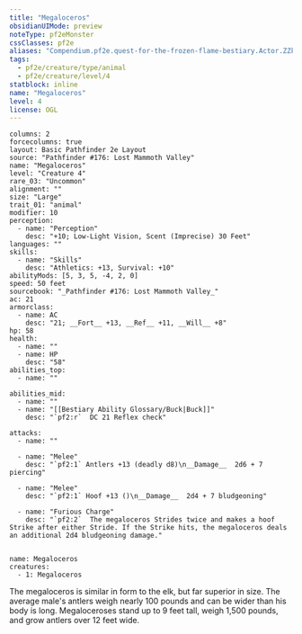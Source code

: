 ```yaml
---
title: "Megaloceros"
obsidianUIMode: preview
noteType: pf2eMonster
cssClasses: pf2e
aliases: "Compendium.pf2e.quest-for-the-frozen-flame-bestiary.Actor.ZZkuo6mOh0SQWC3T" 
tags:
  - pf2e/creature/type/animal
  - pf2e/creature/level/4
statblock: inline
name: "Megaloceros"
level: 4
license: OGL
---
```


```statblock
columns: 2
forcecolumns: true
layout: Basic Pathfinder 2e Layout
source: "Pathfinder #176: Lost Mammoth Valley"
name: "Megaloceros"
level: "Creature 4"
rare_03: "Uncommon"
alignment: ""
size: "Large"
trait_01: "animal"
modifier: 10
perception:
  - name: "Perception"
    desc: "+10; Low-Light Vision, Scent (Imprecise) 30 Feet"
languages: ""
skills:
  - name: "Skills"
    desc: "Athletics: +13, Survival: +10"
abilityMods: [5, 3, 5, -4, 2, 0]
speed: 50 feet
sourcebook: "_Pathfinder #176: Lost Mammoth Valley_"
ac: 21
armorclass:
  - name: AC
    desc: "21; __Fort__ +13, __Ref__ +11, __Will__ +8"
hp: 58
health:
  - name: ""
  - name: HP
    desc: "58"
abilities_top:
  - name: ""

abilities_mid:
  - name: ""
  - name: "[[Bestiary Ability Glossary/Buck|Buck]]"
    desc: "`pf2:r`  DC 21 Reflex check"

attacks:
  - name: ""

  - name: "Melee"
    desc: "`pf2:1` Antlers +13 (deadly d8)\n__Damage__  2d6 + 7 piercing"

  - name: "Melee"
    desc: "`pf2:1` Hoof +13 ()\n__Damage__  2d4 + 7 bludgeoning"

  - name: "Furious Charge"
    desc: "`pf2:2`  The megaloceros Strides twice and makes a hoof Strike after either Stride. If the Strike hits, the megaloceros deals an additional 2d4 bludgeoning damage."
 
```

```encounter-table
name: Megaloceros
creatures:
  - 1: Megaloceros
```



The megaloceros is similar in form to the elk, but far superior in size. The average male's antlers weigh nearly 100 pounds and can be wider than his body is long. Megaloceroses stand up to 9 feet tall, weigh 1,500 pounds, and grow antlers over 12 feet wide.
